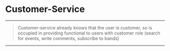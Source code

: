 # Customer-Service

---

> Customer-service already knows that the user is customer, so
> is occupied in providing functional to users with
> customer role (search for events, write comments, subscribe to bands)

---
